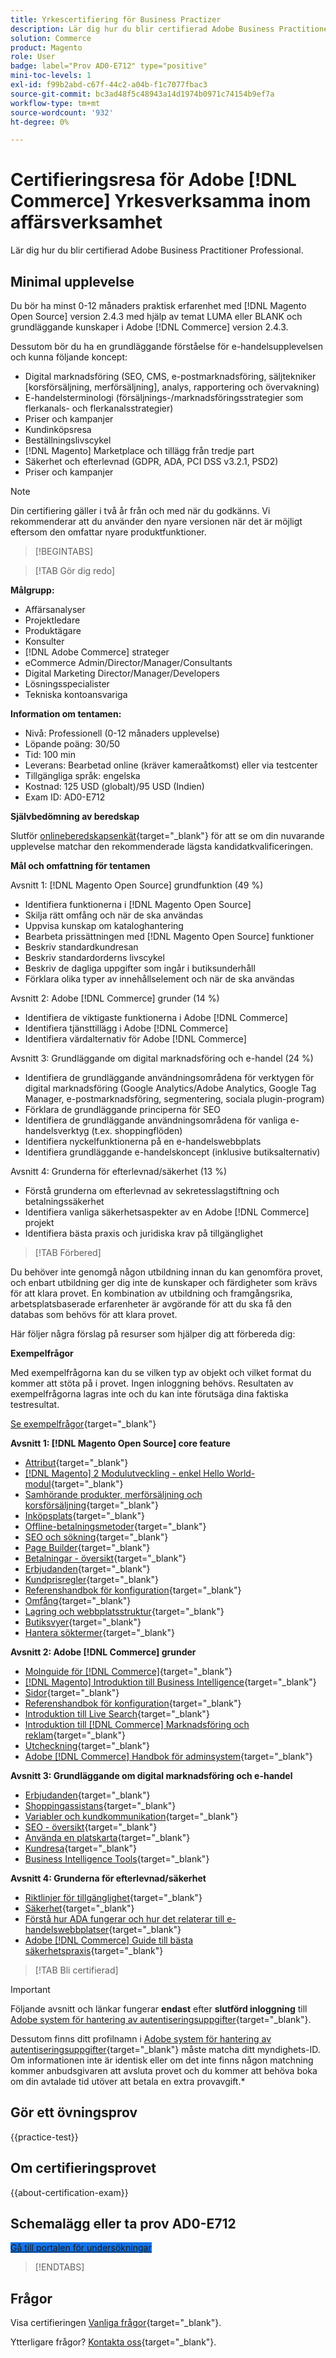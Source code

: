 ```yaml
---
title: Yrkescertifiering för Business Practizer
description: Lär dig hur du blir certifierad Adobe Business Practitioner Professional i Adobe [!DNL Commerce].
solution: Commerce
product: Magento
role: User
badge: label="Prov AD0-E712" type="positive"
mini-toc-levels: 1
exl-id: f99b2abd-c67f-44c2-a04b-f1c7077fbac3
source-git-commit: bc3ad48f5c48943a14d1974b0971c74154b9ef7a
workflow-type: tm+mt
source-wordcount: '932'
ht-degree: 0%

---
```


# Certifieringsresa för Adobe [!DNL Commerce] Yrkesverksamma inom affärsverksamhet

Lär dig hur du blir certifierad Adobe Business Practitioner Professional.

## Minimal upplevelse

Du bör ha minst 0-12 månaders praktisk erfarenhet med [!DNL Magento Open Source] version 2.4.3 med hjälp av temat LUMA eller BLANK och grundläggande kunskaper i Adobe [!DNL Commerce] version 2.4.3.

Dessutom bör du ha en grundläggande förståelse för e-handelsupplevelsen och kunna följande koncept:

* Digital marknadsföring (SEO, CMS, e-postmarknadsföring, säljtekniker [korsförsäljning, merförsäljning], analys, rapportering och övervakning)
* E-handelsterminologi (försäljnings-/marknadsföringsstrategier som flerkanals- och flerkanalsstrategier)
* Priser och kampanjer
* Kundinköpsresa
* Beställningslivscykel
* [!DNL Magento] Marketplace och tillägg från tredje part
* Säkerhet och efterlevnad (GDPR, ADA, PCI DSS v3.2.1, PSD2)
* Priser och kampanjer

>[!NOTE]
>
>Din certifiering gäller i två år från och med när du godkänns. Vi rekommenderar att du använder den nyare versionen när det är möjligt eftersom den omfattar nyare produktfunktioner.

>[!BEGINTABS]

>[!TAB Gör dig redo]

**Målgrupp:**

* Affärsanalyser
* Projektledare
* Produktägare
* Konsulter
* [!DNL Adobe Commerce] strateger
* eCommerce Admin/Director/Manager/Consultants
* Digital Marketing Director/Manager/Developers
* Lösningsspecialister
* Tekniska kontoansvariga

**Information om tentamen:**

* Nivå: Professionell (0-12 månaders upplevelse)
* Löpande poäng: 30/50
* Tid: 100 min
* Leverans: Bearbetad online (kräver kameraåtkomst) eller via testcenter
* Tillgängliga språk: engelska
* Kostnad: 125 USD (globalt)/95 USD (Indien)
* Exam ID: AD0-E712

**Självbedömning av beredskap**

Slutför [onlineberedskapsenkät](https://scorpion.caveon.com/launchpad/ad-q-e712-readiness-questionnaire-for-adobe-commerce-business-practitioner-professional-exam/ad-q-e712-readiness-questionnaire-for-adobe-commerce-business-practitioner-professional-exam){target="_blank"} för att se om din nuvarande upplevelse matchar den rekommenderade lägsta kandidatkvalificeringen.

**Mål och omfattning för tentamen**

Avsnitt 1: [!DNL Magento Open Source] grundfunktion (49 %)

* Identifiera funktionerna i [!DNL Magento Open Source]
* Skilja rätt omfång och när de ska användas
* Uppvisa kunskap om kataloghantering
* Bearbeta prissättningen med [!DNL Magento Open Source] funktioner
* Beskriv standardkundresan
* Beskriv standardorderns livscykel
* Beskriv de dagliga uppgifter som ingår i butiksunderhåll
* Förklara olika typer av innehållselement och när de ska användas

Avsnitt 2: Adobe [!DNL Commerce] grunder (14 %)

* Identifiera de viktigaste funktionerna i Adobe [!DNL Commerce]
* Identifiera tjänsttillägg i Adobe [!DNL Commerce]
* Identifiera värdalternativ för Adobe [!DNL Commerce]

Avsnitt 3: Grundläggande om digital marknadsföring och e-handel (24 %)

* Identifiera de grundläggande användningsområdena för verktygen för digital marknadsföring (Google Analytics/Adobe Analytics, Google Tag Manager, e-postmarknadsföring, segmentering, sociala plugin-program)
* Förklara de grundläggande principerna för SEO
* Identifiera de grundläggande användningsområdena för vanliga e-handelsverktyg (t.ex. shoppingflöden)
* Identifiera nyckelfunktionerna på en e-handelswebbplats
* Identifiera grundläggande e-handelskoncept (inklusive butiksalternativ)

Avsnitt 4: Grunderna för efterlevnad/säkerhet (13 %)

* Förstå grunderna om efterlevnad av sekretesslagstiftning och betalningssäkerhet
* Identifiera vanliga säkerhetsaspekter av en Adobe [!DNL Commerce] projekt
* Identifiera bästa praxis och juridiska krav på tillgänglighet

>[!TAB Förbered]

Du behöver inte genomgå någon utbildning innan du kan genomföra provet, och enbart utbildning ger dig inte de kunskaper och färdigheter som krävs för att klara provet. En kombination av utbildning och framgångsrika, arbetsplatsbaserade erfarenheter är avgörande för att du ska få den databas som behövs för att klara provet.

Här följer några förslag på resurser som hjälper dig att förbereda dig:

**Exempelfrågor**

Med exempelfrågorna kan du se vilken typ av objekt och vilket format du kommer att stöta på i provet. Ingen inloggning behövs. Resultaten av exempelfrågorna lagras inte och du kan inte förutsäga dina faktiska testresultat.

[Se exempelfrågor](https://scorpion.caveon.com/launchpad/ad0-e712-adobe-commerce-business-practitioner-professional-copy-bujt66){target="_blank"}

**Avsnitt 1: [!DNL Magento Open Source] core feature**

* [Attribut](https://docs.magento.com/user-guide/stores/attributes.html){target="_blank"}
* [[!DNL Magento] 2 Modulutveckling - enkel Hello World-modul](https://www.mageplaza.com/magento-2-module-development/){target="_blank"}
* [Samhörande produkter, merförsäljning och korsförsäljning](https://docs.magento.com/user-guide/catalog/related-products-up-sells-cross-sells.html){target="_blank"}
* [Inköpsplats](https://docs.magento.com/user-guide/sales/point-of-purchase.html){target="_blank"}
* [Offline-betalningsmetoder](https://docs.magento.com/user-guide/payment/offline-payment-methods.html){target="_blank"}
* [SEO och sökning](https://docs.magento.com/user-guide/marketing/seo-search.html){target="_blank"}
* [Page Builder](https://docs.magento.com/user-guide/cms/page-builder.html){target="_blank"}
* [Betalningar - översikt](https://docs.magento.com/user-guide/payment/payments.html){target="_blank"}
* [Erbjudanden](https://docs.magento.com/user-guide/marketing/promotions.html){target="_blank"}
* [Kundprisregler](https://docs.magento.com/user-guide/marketing/price-rules-cart.html){target="_blank"}
* [Referenshandbok för konfiguration](https://docs.magento.com/user-guide/configuration/customers.html){target="_blank"}
* [Omfång](https://docs.magento.com/user-guide/configuration/scope.html){target="_blank"}
* [Lagring och webbplatsstruktur](https://docs.magento.com/user-guide/stores/stores-all-stores.html){target="_blank"}
* [Butiksvyer](https://docs.magento.com/user-guide/stores/stores-all-create-view.html){target="_blank"}
* [Hantera söktermer](https://docs.magento.com/user-guide/marketing/search-terms.html){target="_blank"}

**Avsnitt 2: Adobe [!DNL Commerce] grunder**

* [Molnguide för [!DNL Commerce]](https://devdocs.magento.com/cloud/bk-cloud.html){target="_blank"}
* [[!DNL Magento] Introduktion till Business Intelligence](https://docs.magento.com/mbi/getting-started/getting-started.html){target="_blank"}
* [Sidor](https://docs.magento.com/user-guide/cms/content-elements.html){target="_blank"}
* [Referenshandbok för konfiguration](https://docs.magento.com/user-guide/configuration/customers.html){target="_blank"}
* [Introduktion till Live Search](https://docs.magento.com/user-guide/live-search/overview.html){target="_blank"}
* [Introduktion till [!DNL Commerce] Marknadsföring och reklam](https://docs.magento.com/user-guide/marketing/merchandising.html){target="_blank"}
* [Utcheckning](https://docs.magento.com/user-guide/sales/checkout-process.html){target="_blank"}
* [Adobe [!DNL Commerce] Handbok för adminsystem](https://docs.magento.com/user-guide/system/system.html){target="_blank"}

**Avsnitt 3: Grundläggande om digital marknadsföring och e-handel**

* [Erbjudanden](https://docs.magento.com/user-guide/marketing/promotions.html){target="_blank"}
* [Shoppingassistans](https://docs.magento.com/user-guide/marketing/shopping-tools.html){target="_blank"}
* [Variabler och kundkommunikation](https://docs.magento.com/user-guide/marketing/communications.html){target="_blank"}
* [SEO - översikt](https://docs.magento.com/user-guide/marketing/seo-best-practices.html){target="_blank"}
* [Använda en platskarta](https://docs.magento.com/user-guide/marketing/sitemap-xml.html){target="_blank"}
* [Kundresa](https://docs.magento.com/user-guide/quick-tour/customer-journey.html){target="_blank"}
* [Business Intelligence Tools](https://docs.magento.com/user-guide/reports/business-intelligence.html){target="_blank"}

**Avsnitt 4: Grunderna för efterlevnad/säkerhet**

* [Riktlinjer för tillgänglighet](https://devdocs.magento.com/guides/v2.4/pattern-library/general/accessibilityguideline/accessibilityGuideline.html#visual){target="_blank"}
* [Säkerhet](https://docs.magento.com/user-guide/stores/security.html){target="_blank"}
* [Förstå hur ADA fungerar och hur det relaterar till e-handelswebbplatser](https://magento.com/blog/best-practices/understanding-ada-compliance-and-how-it-relates-ecommerce-websites){target="_blank"}
* [Adobe [!DNL Commerce] Guide till bästa säkerhetspraxis](https://www.adobe.com/content/dam/cc/en/security/pdfs/Adobe-Magento-Commerce-Best-Practices-Guide.pdf){target="_blank"}

>[!TAB Bli certifierad]

>[!IMPORTANT]
>
>Följande avsnitt och länkar fungerar **endast**  efter **slutförd inloggning** till [Adobe system för hantering av autentiseringsuppgifter](https://www.certmetrics.com/adobe){target="_blank"}.
>
>Dessutom finns ditt profilnamn i [Adobe system för hantering av autentiseringsuppgifter](https://www.certmetrics.com/adobe){target="_blank"} måste matcha ditt myndighets-ID. Om informationen inte är identisk eller om det inte finns någon matchning kommer anbudsgivaren att avsluta provet och du kommer att behöva boka om din avtalade tid utöver att betala en extra provavgift.*

## Gör ett övningsprov

{{practice-test}}

## Om certifieringsprovet

{{about-certification-exam}}

## Schemalägg eller ta prov AD0-E712

<a href="https://www.certmetrics.com/adobe/candidate/examity_sso.aspx?eid=AD0-E712" target="_blank" class="spectrum-Button spectrum-Button--fill spectrum-Button--accent spectrum-Button--sizeM is-margin-bottom-big-big at-element-click-tracking" style="background-color:#1473E6">

<span class="spectrum-Button-label has-no-wrap">
   Gå till portalen för undersökningar
</span>
</a>

>[!ENDTABS]

## Frågor

Visa certifieringen [Vanliga frågor](https://experienceleague.adobe.com/docs/certification/certification/faq.html){target="_blank"}.

Ytterligare frågor? [Kontakta oss](mailto:certif@adobe.com){target="_blank"}.

